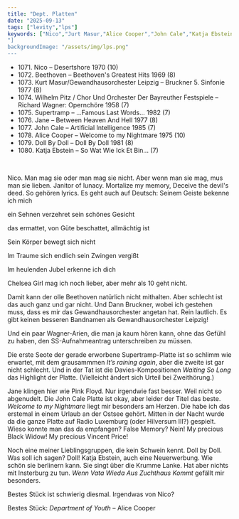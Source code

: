 ```yaml
---
title: "Dept. Platten"
date: "2025-09-13"
tags: ["levity","lps"]
keywords: ["Nico","Jurt Masur,"Alice Cooper","John Cale","Katja Ebstein","Vincent Price 
"]
backgroundImage: "/assets/img/lps.png"
---
```


<ul class="no-bullets">
<li>1071. Nico – Desertshore 1970 (10)</li>
<li>1072. Beethoven – Beethoven's Greatest Hits 1969 (8)</li>
<li>1073. Kurt Masur/Gewandhausorchester Leipzig – Bruckner 5. Sinfonie 1977 (8)</li>
<li>1074. Wilhelm Pitz / Chor Und Orchester Der Bayreuther Festspiele – Richard Wagner: Opernchöre 1958 (7)</li>
<li>1075. Supertramp – ...Famous Last Words... 1982 (7)</li>
<li>1076. Jane – Between Heaven And Hell 1977 (8)</li>
<li>1077. John Cale – Artificial Intelligence 1985 (7)</li>
<li>1078. Alice Cooper – Welcome to my Nightmare 1975 (10)</li>
<li>1079. Doll By Doll – Doll By Doll 1981 (8)</li>
<li>1080. Katja Ebstein – So Wat Wie Ick Et Bin... (7)</li>
</ul>
</br>

Nico. Man mag sie oder man mag sie nicht. Aber wenn man sie mag, mus man sie lieben. Janitor of lunacy. Mortalize my memory, Deceive the devil's deed. So gehören lyrics. Es geht auch auf Deutsch: 
Seinem Geiste bekenne ich mich<p>
ein Sehnen verzehret sein schönes Gesicht<p>
das ermattet, von Güte beschattet, allmächtig ist<p>
Sein Körper bewegt sich nicht<p>
Im Traume sich endlich sein Zwingen vergißt<p>
Im heulenden Jubel erkenne ich dich<p>

Chelsea Girl mag ich noch lieber, aber mehr als 10 geht nicht.

Damit kann der olle Beethoven natürlich nicht mithalten. Aber schlecht ist das auch ganz und gar nicht. Und Dann Bruckner, wobei ich gestehen muss, dass es mir das Gewandhausorchester angetan hat. Rein lautlich. Es gibt keinen besseren Bandnamen als Gewandhausorchester Leipzig!

Und ein paar Wagner-Arien, die man ja kaum hören kann, ohne das Gefühl zu haben, den SS-Aufnahmeantrag unterschreiben zu müssen.

Die erste Seote der gerade erworbene Supertramp-Platte ist so schlimm wie erwartet, mit dem grausammmen *It’s raining again*, aber die zweite ist gar nicht schlecht. Und in der Tat ist die Davies-Kompositionen *Waiting So Long* das Highlight der Platte. (Vielleicht ändert sich Urteil bei Zweithörung.)

Jane klingen hier wie Pink Floyd. Nur irgendwie fast besser. Weil nicht so abgenudelt. Die John Cale Platte ist okay, aber leider der Titel das beste. *Welcome to my Nightmare* liegt mir besonders am Herzen. Die habe ich das erstemal in einem Urlaub an der Ostsee gehört. Mitten in der Nacht wurde da die ganze Platte auf Radio Luxemburg (oder Hilversum III?) gespielt. Wieso konnte man das da empfangen? False Memory? Nein! My precious Black Widow! My precious Vincent Price!

Noch eine meiner Lieblingsgruppen, die kein Schwein kennt. Doll by Doll. Was soll ich sagen? Doll!
Katja Ebstein, auch eine Neuerwerbung. Wie schön sie berlinern kann. Sie singt über die Krumme Lanke. Hat aber nichts mit Insterburg zu tun. *Wenn Vata Wieda Aus Zuchthaus Kommt* gefällt mir besonders. 

Bestes Stück ist schwierig diesmal. Irgendwas von Nico?

Bestes Stück: *Department of Youth* – Alice Cooper





